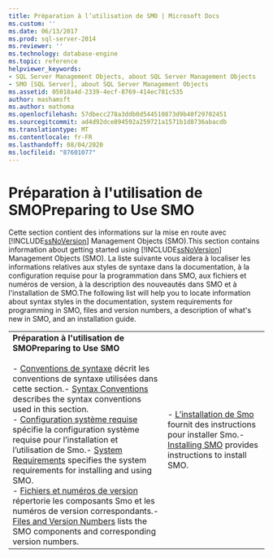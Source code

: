 ```yaml
---
title: Préparation à l’utilisation de SMO | Microsoft Docs
ms.custom: ''
ms.date: 06/13/2017
ms.prod: sql-server-2014
ms.reviewer: ''
ms.technology: database-engine
ms.topic: reference
helpviewer_keywords:
- SQL Server Management Objects, about SQL Server Management Objects
- SMO [SQL Server], about SQL Server Management Objects
ms.assetid: 05018a4d-2339-4ecf-8769-414ec781c535
author: mashamsft
ms.author: mathoma
ms.openlocfilehash: 57dbecc278a3ddb0d544510873d9b40f29702451
ms.sourcegitcommit: ad4d92dce894592a259721a1571b1d8736abacdb
ms.translationtype: MT
ms.contentlocale: fr-FR
ms.lasthandoff: 08/04/2020
ms.locfileid: "87601077"
---
```

# <a name="preparing-to-use-smo"></a><span data-ttu-id="ae775-102">Préparation à l'utilisation de SMO</span><span class="sxs-lookup"><span data-stu-id="ae775-102">Preparing to Use SMO</span></span>
  <span data-ttu-id="ae775-103">Cette section contient des informations sur la mise en route avec [!INCLUDE[ssNoVersion](../../includes/ssnoversion-md.md)] Management Objects (SMO).</span><span class="sxs-lookup"><span data-stu-id="ae775-103">This section contains information about getting started using [!INCLUDE[ssNoVersion](../../includes/ssnoversion-md.md)] Management Objects (SMO).</span></span> <span data-ttu-id="ae775-104">La liste suivante vous aidera à localiser les informations relatives aux styles de syntaxe dans la documentation, à la configuration requise pour la programmation dans SMO, aux fichiers et numéros de version, à la description des nouveautés dans SMO et à l'installation de SMO.</span><span class="sxs-lookup"><span data-stu-id="ae775-104">The following list will help you to locate information about syntax styles in the documentation, system requirements for programming in SMO, files and version numbers, a description of what's new in SMO, and an installation guide.</span></span>  
  
|||  
|-|-|  
|<span data-ttu-id="ae775-105">**Préparation à l'utilisation de SMO**</span><span class="sxs-lookup"><span data-stu-id="ae775-105">**Preparing to Use SMO**</span></span><br /><br /> <span data-ttu-id="ae775-106">-   [Conventions de syntaxe](../../relational-databases/server-management-objects-smo/smo-syntax-conventions.md) décrit les conventions de syntaxe utilisées dans cette section.</span><span class="sxs-lookup"><span data-stu-id="ae775-106">-   [Syntax Conventions](../../relational-databases/server-management-objects-smo/smo-syntax-conventions.md) describes the syntax conventions used in this section.</span></span><br /><span data-ttu-id="ae775-107">-   [Configuration système requise](../../../2014/database-engine/dev-guide/system-requirements.md) spécifie la configuration système requise pour l’installation et l’utilisation de Smo.</span><span class="sxs-lookup"><span data-stu-id="ae775-107">-   [System Requirements](../../../2014/database-engine/dev-guide/system-requirements.md) specifies the system requirements for installing and using SMO.</span></span><br /><span data-ttu-id="ae775-108">-   [Fichiers et numéros de version](../../relational-databases/server-management-objects-smo/files-and-version-numbers.md) répertorie les composants Smo et les numéros de version correspondants.</span><span class="sxs-lookup"><span data-stu-id="ae775-108">-   [Files and Version Numbers](../../relational-databases/server-management-objects-smo/files-and-version-numbers.md) lists the SMO components and corresponding version numbers.</span></span>|<span data-ttu-id="ae775-109">-   [L’installation de Smo](../../relational-databases/server-management-objects-smo/installing-smo.md) fournit des instructions pour installer Smo.</span><span class="sxs-lookup"><span data-stu-id="ae775-109">-   [Installing SMO](../../relational-databases/server-management-objects-smo/installing-smo.md) provides instructions to install SMO.</span></span>|  
  
  
